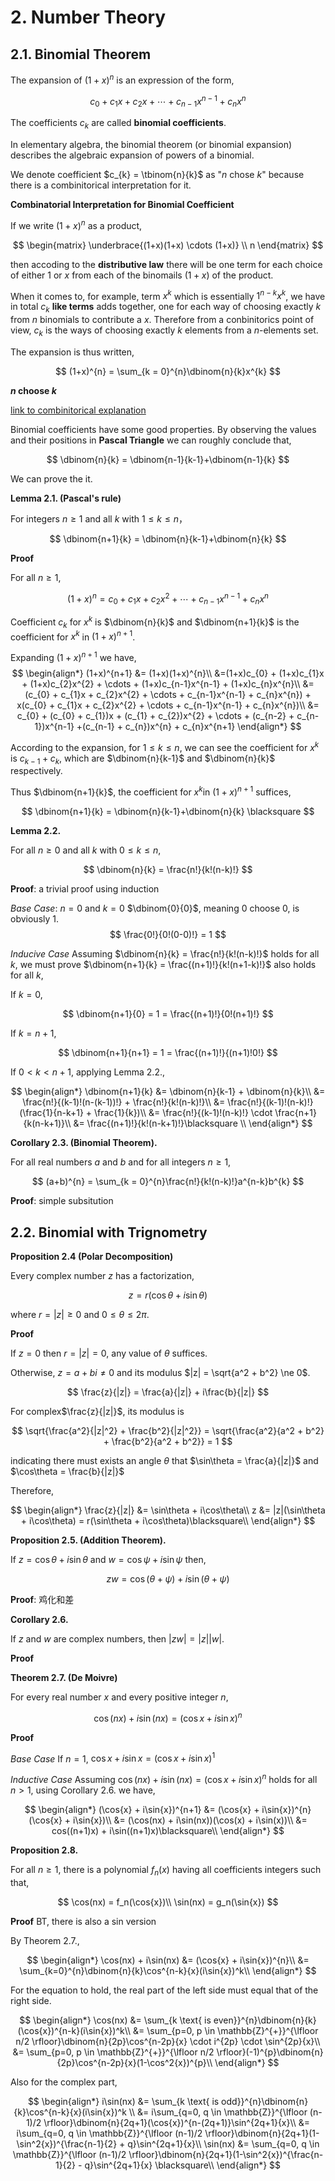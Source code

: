 # 2. Number Theory

## 2.1. Binomial Theorem

The expansion of $(1+x)^{n}$ is an expression of the form,

$$
c_{0}+c_{1}x+c_{2}x+\cdots+c_{n-1}x^{n-1}+c_{n}x^{n}   
$$

The coefficients $c_{k}$ are called **binomial coefficients**.

In elementary algebra, the binomial theorem (or binomial expansion) describes the algebraic expansion of powers of a binomial.

We denote coefficient $c_{k} = \tbinom{n}{k}$ as "$n$ chose $k$" because there is a combinitorical interpretation for it.

**Combinatorial Interpretation for Binomial Coefficient**

If we write $(1+x)^{n}$ as a product,

$$
\begin{matrix}
\underbrace{(1+x)(1+x) \cdots (1+x)} \\ n
\end{matrix}
$$


then accoding to the **distributive law** there will be one term for each choice of either $1$ or $x$ from each of the binomails $(1+x)$ of the product.

When it comes to, for example, term $x^{k}$ which is essentially $1^{n-k}x^{k}$, we have in total $c_{k}$ **like terms** adds together, one for each way of choosing exactly $k$ from $n$ binomials to contribute a $x$. Therefore from a conbinitorics point of view, $c_{k}$ is the ways of choosing exactly $k$ elements from a $n$-elements set. 

The expansion is thus written,

$$
(1+x)^{n} = \sum_{k = 0}^{n}\dbinom{n}{k}x^{k}
$$

**$n$ choose $k$**

[link to combinitorical explanation](goto)

Binomial coefficients have some good properties. By observing the values and their positions in **Pascal Triangle** we can roughly conclude that,

$$
\dbinom{n}{k} = \dbinom{n-1}{k-1}+\dbinom{n-1}{k}
$$

We can prove the it.

**Lemma 2.1. (Pascal's rule)**

For integers $n \ge 1$ and all $k$ with $1 \le k \le n$，

$$
\dbinom{n+1}{k} = \dbinom{n}{k-1}+\dbinom{n}{k}
$$

**Proof**

For all $n \ge 1$,

$$
(1+x)^{n} = c_{0} + c_{1}x + c_{2}x^{2} + \cdots + c_{n-1}x^{n-1} + c_{n}x^{n}
$$

Coefficient $c_{k}$ for $x^{k}$ is $\dbinom{n}{k}$ and $\dbinom{n+1}{k}$ is the coefficient for $x^{k}$ in $(1+x)^{n+1}$.

Expanding $(1+x)^{n+1}$ we have, 
$$
\begin{align*}
(1+x)^{n+1} &= (1+x)(1+x)^{n}\\
&=(1+x)c_{0} + (1+x)c_{1}x + (1+x)c_{2}x^{2} + \cdots + (1+x)c_{n-1}x^{n-1} + (1+x)c_{n}x^{n}\\
&= (c_{0} + c_{1}x + c_{2}x^{2} + \cdots + c_{n-1}x^{n-1} + c_{n}x^{n}) + x(c_{0} + c_{1}x + c_{2}x^{2} + \cdots + c_{n-1}x^{n-1} + c_{n}x^{n})\\
&= c_{0} + (c_{0} + c_{1})x + (c_{1} + c_{2})x^{2} + \cdots + (c_{n-2} + c_{n-1})x^{n-1} +(c_{n-1} + c_{n})x^{n} + c_{n}x^{n+1}
\end{align*}
$$

According to the expansion, for $1 \le k \le n$, we can see the coefficient for $x^{k}$ is $c_{k-1} + c_{k}$, which are $\dbinom{n}{k-1}$ and $\dbinom{n}{k}$ respectively.

Thus $\dbinom{n+1}{k}$, the coefficient for $x^{k}$in $(1+x)^{n+1}$ suffices,

$$
\dbinom{n+1}{k} = \dbinom{n}{k-1}+\dbinom{n}{k}
\blacksquare
$$


**Lemma 2.2.**

For all $n \ge 0$ and all $k$ with $0 \le k \le n$,

$$
\dbinom{n}{k} = \frac{n!}{k!(n-k)!}
$$

**Proof**: a trivial proof using induction

*Base Case*: $n = 0$ and $k = 0$
$\dbinom{0}{0}$, meaning $0$ choose $0$, is obviously 1.
$$
\frac{0!}{0!(0-0)!} = 1
$$

*Inducive Case*
Assuming $\dbinom{n}{k} = \frac{n!}{k!(n-k)!}$ holds for all $k$, we must prove $\dbinom{n+1}{k} = \frac{(n+1)!}{k!(n+1-k)!}$ also holds for all $k$,

If $k = 0$, 

$$
\dbinom{n+1}{0} = 1 = \frac{(n+1)!}{0!(n+1)!}
$$  

If $k = n + 1$, 

$$
\dbinom{n+1}{n+1} = 1 = \frac{(n+1)!}{(n+1)!0!}
$$

If $0 < k < n + 1$, applying Lemma 2.2.,

$$
\begin{align*}
\dbinom{n+1}{k} &= \dbinom{n}{k-1} + \dbinom{n}{k}\\
&= \frac{n!}{(k-1)!(n-(k-1))!} + \frac{n!}{k!(n-k)!}\\
&= \frac{n!}{(k-1)!(n-k)!} (\frac{1}{n-k+1} + \frac{1}{k})\\
&= \frac{n!}{(k-1)!(n-k)!} \cdot \frac{n+1}{k(n-k+1)}\\
&= \frac{(n+1)!}{k!(n-k+1)!}\blacksquare \\
\end{align*}
$$


**Corollary 2.3. (Binomial Theorem).**

For all real numbers $a$ and $b$ and for
all integers $n \ge 1$,

$$
(a+b)^{n} = \sum_{k = 0}^{n}\frac{n!}{k!(n-k)!}a^{n-k}b^{k}
$$

**Proof**: simple subsitution

## 2.2. Binomial with Trignometry

**Proposition 2.4 (Polar Decomposition)**

Every complex number $z$ has a factorization, 

$$
z = r(\cos\theta + i\sin\theta)
$$

where $r = |z| \ge 0$ and $0 \le \theta \le 2\pi$.

**Proof**

If $z = 0$ then $r = |z| = 0$, any value of $\theta$ suffices.

Otherwise, $z = a + bi \ne 0$ and its modulus $|z| = \sqrt{a^2 + b^2} \ne 0$.

$$
\frac{z}{|z|} = \frac{a}{|z|} + i\frac{b}{|z|}
$$

For complex$\frac{z}{|z|}$, its modulus is 

$$
\sqrt{\frac{a^2}{|z|^2} + \frac{b^2}{|z|^2}} = \sqrt{\frac{a^2}{a^2 + b^2} + \frac{b^2}{a^2 + b^2}} = 1
$$

indicating there must exists an angle $\theta$ that $\sin\theta = \frac{a}{|z|}$ and $\cos\theta = \frac{b}{|z|}$

Therefore, 

$$
\begin{align*}
\frac{z}{|z|} &= \sin\theta + i\cos\theta\\
z &= |z|(\sin\theta + i\cos\theta) = r(\sin\theta + i\cos\theta)\blacksquare\\
\end{align*}
$$

**Proposition 2.5. (Addition Theorem).**

If $z = \cos\theta + i\sin\theta$ and $w = \cos\psi + i\sin\psi$ then,

$$
zw = \cos(\theta + \psi) + i \sin(\theta + \psi)
$$

**Proof**: 鸡化和差


**Corollary 2.6.**

If $z$ and $w$ are complex numbers, then $|zw| = |z||w|$.

**Proof**

**Theorem 2.7. (De Moivre)**

For every real number $x$ and every positive integer $n$,

$$
\cos(nx) + i\sin(nx) = (\cos{x} + i\sin{x})^{n}
$$

**Proof**

*Base Case*
If $n = 1$, $\cos{x} + i\sin{x} = (\cos{x} + i\sin{x})^{1}$

*Inductive Case*
Assuming $\cos(nx) + i\sin(nx) = (\cos{x} + i\sin{x})^{n}$ holds for all $n > 1$, using Corollary 2.6. we have,

$$
\begin{align*}
(\cos{x} + i\sin{x})^{n+1} &= (\cos{x} + i\sin{x})^{n}(\cos{x} + i\sin{x})\\
&= (\cos(nx) + i\sin(nx))(\cos(x) + i\sin(x))\\
&= cos((n+1)x) + i\sin((n+1)x)\blacksquare\\
\end{align*}
$$

**Proposition 2.8.**

For all $n \ge 1$, there is a polynomial $f_n(x)$ having all coefficients integers such that,

$$
\cos(nx) = f_n(\cos{x})\\
\sin(nx) = g_n(\sin{x})
$$

**Proof** BT, there is also a sin version

By Theorem 2.7.,

$$
\begin{align*}
\cos(nx) + i\sin(nx) &= (\cos{x} + i\sin{x})^{n}\\
&= \sum_{k=0}^{n}\dbinom{n}{k}\cos^{n-k}{x}(i\sin{x})^k\\
\end{align*} 
$$

For the equation to hold, the real part of the left side must equal that of the right side.

$$
\begin{align*}
\cos(nx) &= \sum_{k \text{ is even}}^{n}\dbinom{n}{k}(\cos{x})^{n-k}(i\sin{x})^k\\
&= \sum_{p=0, p \in \mathbb{Z}^{+}}^{\lfloor n/2 \rfloor}\dbinom{n}{2p}\cos^{n-2p}{x} \cdot i^{2p} \cdot \sin^{2p}{x}\\
&= \sum_{p=0, p \in \mathbb{Z}^{+}}^{\lfloor n/2 \rfloor}(-1)^{p}\dbinom{n}{2p}\cos^{n-2p}{x}(1-\cos^2{x})^{p}\\
\end{align*}
$$

Also for the complex part,

$$
\begin{align*}
i\sin(nx) &= \sum_{k \text{ is odd}}^{n}\dbinom{n}{k}\cos^{n-k}{x}(i\sin{x})^k \\
&= i\sum_{q=0, q \in \mathbb{Z}}^{\lfloor (n-1)/2 \rfloor}\dbinom{n}{2q+1}(\cos{x})^{n-(2q+1)}\sin^{2q+1}{x}\\
&= i\sum_{q=0, q \in \mathbb{Z}}^{\lfloor (n-1)/2 \rfloor}\dbinom{n}{2q+1}(1-\sin^2{x})^{\frac{n-1}{2} + q}\sin^{2q+1}{x}\\
\sin(nx) &= \sum_{q=0, q \in \mathbb{Z}}^{\lfloor (n-1)/2 \rfloor}\dbinom{n}{2q+1}(1-\sin^2{x})^{\frac{n-1}{2} - q}\sin^{2q+1}{x} \blacksquare\\
\end{align*} 
$$

